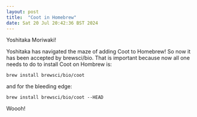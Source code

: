 ```yaml
---
layout: post
title:  "Coot in Homebrew"
date: Sat 20 Jul 20:42:36 BST 2024
---
```


Yoshitaka Moriwaki!

Yoshitaka has navigated the maze of adding Coot to Homebrew!  So now it has been accepted by brewsci/bio.
That is important because now all one needs to do to install Coot on Hombrew is:

```brew install brewsci/bio/coot```

and for the bleeding edge:

```brew install brewsci/bio/coot --HEAD```

Woooh!
